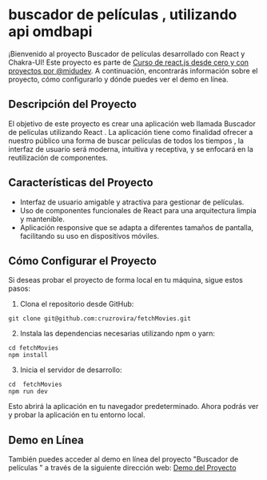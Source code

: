 # buscador de películas , utilizando api omdbapi

¡Bienvenido al proyecto Buscador de películas desarrollado con React y Chakra-UI! Este proyecto es parte de [Curso de react.js desde cero y con proyectos por @midudev](https://github.com/midudev/aprendiendo-react). A continuación, encontrarás información sobre el proyecto, cómo configurarlo y dónde puedes ver el demo en línea.

## Descripción del Proyecto

El objetivo de este proyecto es crear una aplicación web llamada Buscador de películas utilizando React . La aplicación tiene como finalidad ofrecer a nuestro público una forma de buscar películas de todos los tiempos , la interfaz de usuario será moderna, intuitiva y receptiva, y se enfocará en la reutilización de componentes.

## Características del Proyecto

- Interfaz de usuario amigable y atractiva para gestionar de películas.
- Uso de componentes funcionales de React para una arquitectura limpia y mantenible.
- Aplicación responsive que se adapta a diferentes tamaños de pantalla, facilitando su uso en dispositivos móviles.

## Cómo Configurar el Proyecto

Si deseas probar el proyecto de forma local en tu máquina, sigue estos pasos:

1. Clona el repositorio desde GitHub:

```
git clone git@github.com:cruzrovira/fetchMovies.git
```

2. Instala las dependencias necesarias utilizando npm o yarn:

```
cd fetchMovies
npm install
```

3. Inicia el servidor de desarrollo:

```
cd  fetchMovies
npm run dev
```

Esto abrirá la aplicación en tu navegador predeterminado. Ahora podrás ver y probar la aplicación en tu entorno local.

## Demo en Línea

También puedes acceder al demo en línea del proyecto "Buscador de películas " a través de la siguiente dirección web: [Demo del Proyecto](https://64c546dfd37abc0a3113130d--gleaming-klepon-20e166.netlify.app/)
